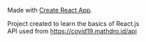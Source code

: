 Made with [Create React App](https://github.com/facebook/create-react-app).

Project created to learn the basics of React.js<br>
API used from https://covid19.mathdro.id/api